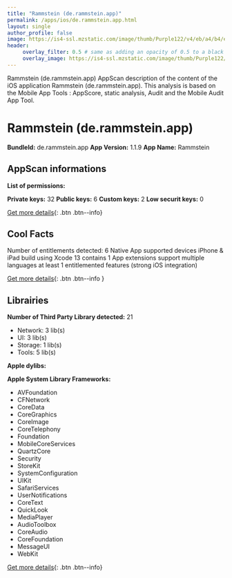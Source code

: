 ```yaml
---
title: "Rammstein (de.rammstein.app)"
permalink: /apps/ios/de.rammstein.app.html
layout: single
author_profile: false
image: https://is4-ssl.mzstatic.com/image/thumb/Purple122/v4/eb/a4/b4/eba4b4e2-589b-bd83-7c6f-5495c5c8015f/AppIcon-1x_U007emarketing-0-10-0-85-220.png/512x512bb.jpg
header: 
     overlay_filter: 0.5 # same as adding an opacity of 0.5 to a black background
     overlay_image: https://is4-ssl.mzstatic.com/image/thumb/Purple122/v4/eb/a4/b4/eba4b4e2-589b-bd83-7c6f-5495c5c8015f/AppIcon-1x_U007emarketing-0-10-0-85-220.png/512x512bb.jpg
---
```

Rammstein (de.rammstein.app) AppScan description of the content of the iOS application Rammstein (de.rammstein.app). This analysis is based on the Mobile App Tools : AppScore, static analysis, Audit and the Mobile Audit App Tool.

# Rammstein (de.rammstein.app)

**BundleId:** de.rammstein.app
**App Version:** 1.1.9
**App Name:** Rammstein


## AppScan informations 

**List of permissions:** 
  
  
**Private keys:** 32
**Public keys:** 6
**Custom keys:** 2
**Low securit keys:** 0
  
[Get more details](/pricing.html){: .btn .btn--info}

## Cool Facts

Number of entitlements detected: 6
Native App
supported devices iPhone & iPad
build using Xcode 13
contains 1 App extensions
support multiple languages
at least 1 entitlemented features (strong iOS integration)
  
[Get more details](/pricing.html){: .btn .btn--info }

## Librairies 
**Number of Third Party Library detected:** 21
- Network: 3 lib(s)
- UI: 3 lib(s)
- Storage: 1 lib(s)
- Tools: 5 lib(s)


**Apple dylibs:**


**Apple System Library Frameworks:**
- AVFoundation
- CFNetwork
- CoreData
- CoreGraphics
- CoreImage
- CoreTelephony
- Foundation
- MobileCoreServices
- QuartzCore
- Security
- StoreKit
- SystemConfiguration
- UIKit
- SafariServices
- UserNotifications
- CoreText
- QuickLook
- MediaPlayer
- AudioToolbox
- CoreAudio
- CoreFoundation
- MessageUI
- WebKit


  
[Get more details](/pricing.html){: .btn .btn--info}

